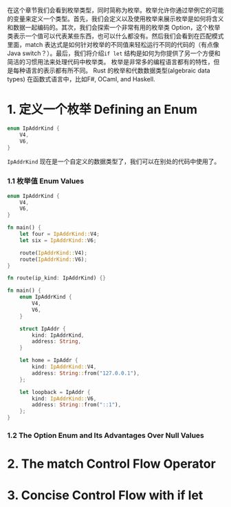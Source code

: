 在这个章节我们会看到枚举类型，同时简称为枚举。枚举允许你通过举例它的可能的变量来定义一个类型。首先，我们会定义以及使用枚举来展示枚举是如何将含义和数据一起编码的。其次，我们会探索一个非常有用的枚举类 Option，这个枚举类表示一个值可以代表某些东西，也可以什么都没有。然后我们会看到在匹配模式里面，match 表达式是如何针对枚举的不同值来轻松运行不同的代码的（有点像Java switch？）。最后，我们将介绍`if let` 结构是如何为你提供了另一个方便和简洁的习惯用法来处理代码中枚举类。
枚举是非常多的编程语言都有的特性，但是每种语言的表示都有所不同。 Rust 的枚举和代数数据类型(algebraic data types) 在函数式语言中，比如F#, OCaml, and Haskell.

# 1. 定义一个枚举 Defining an Enum

```rust
enum IpAddrKind {
    V4,
    V6,
}
```
`IpAddrKind` 现在是一个自定义的数据类型了，我们可以在别处的代码中使用了。
### 1.1 枚举值 Enum Values

```rust
enum IpAddrKind {
    V4,
    V6,
}

fn main() {
    let four = IpAddrKind::V4;
    let six = IpAddrKind::V6;

    route(IpAddrKind::V4);
    route(IpAddrKind::V6);
}

fn route(ip_kind: IpAddrKind) {}
```


```rust
fn main() {
    enum IpAddrKind {
        V4,
        V6,
    }

    struct IpAddr {
        kind: IpAddrKind,
        address: String,
    }

    let home = IpAddr {
        kind: IpAddrKind::V4,
        address: String::from("127.0.0.1"),
    };

    let loopback = IpAddr {
        kind: IpAddrKind::V6,
        address: String::from("::1"),
    };
}

```



### 1.2 The Option Enum and Its Advantages Over Null Values

### 

### 



# 2. The match Control Flow Operator


# 3. Concise Control Flow with if let

